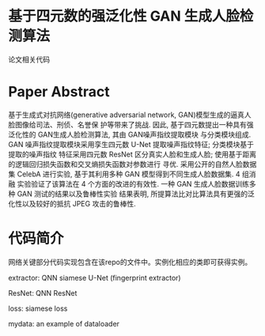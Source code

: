 # 基于四元数的强泛化性 GAN 生成人脸检测算法
论文相关代码

# Paper Abstract
基于生成式对抗网络(generative adversarial network, GAN)模型生成的逼真人脸图像给司法、刑侦、名誉保
护等带来了挑战. 因此, 基于四元数提出一种具有强泛化性的 GAN生成人脸检测算法, 其由 GAN噪声指纹提取模块
与分类模块组成. GAN 噪声指纹提取模块采用孪生四元数 U-Net 提取噪声指纹特征; 分类模块基于提取的噪声指纹
特征采用四元数 ResNet 区分真实人脸和生成人脸; 使用基于距离的逻辑回归损失函数和交叉熵损失函数对参数进行
寻优. 采用公开的自然人脸数据集 CelebA 进行实验, 基于其利用多种 GAN 模型得到不同生成人脸数据集. 4 组消融
实验验证了该算法在 4 个方面的改进的有效性. 一种 GAN 生成人脸数据训练多种 GAN 测试的结果以及鲁棒性实验
结果表明, 所提算法比对比算法具有更强的泛化性以及较好的抵抗 JPEG 攻击的鲁棒性. 

# 代码简介
网络关键部分代码实现包含在该repo的文件中。实例化相应的类即可获得实例。

extractor: QNN siamese U-Net (fingerprint extractor)

ResNet: QNN ResNet

loss: siamese loss

mydata: an example of dataloader
